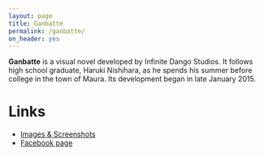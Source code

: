 ```yaml
---
layout: page
title: Ganbatte
permalink: /ganbatte/
on_header: yes
---
```


**Ganbatte** is a visual novel developed by Infinite Dango Studios. It follows high school graduate, Haruki Nishihara, as he spends his summer before college in the town of Maura. Its development began in late January 2015.

# Links
- [Images & Screenshots](/ganbatte/images/)
- [Facebook page](https://www.facebook.com/GanbatteVisualNovel)
